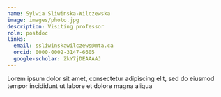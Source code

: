 ```yaml
---
name: Sylwia Sliwinska-Wilczewska
image: images/photo.jpg
description: Visiting professor
role: postdoc
links:
  email: ssliwinskawilczews@mta.ca
  orcid: 0000-0002-3147-6605
  google-scholar: ZkY7jDEAAAAJ
---
```


Lorem ipsum dolor sit amet, consectetur adipiscing elit, sed do eiusmod tempor incididunt ut labore et dolore magna aliqua
